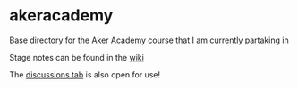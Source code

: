 # akeracademy
Base directory for the Aker Academy course that I am currently partaking in

Stage notes can be found in the [wiki](https://github.com/monotiller/akeracademy/wiki)

The [discussions tab](https://github.com/monotiller/akeracademy/discussions) is also open for use!